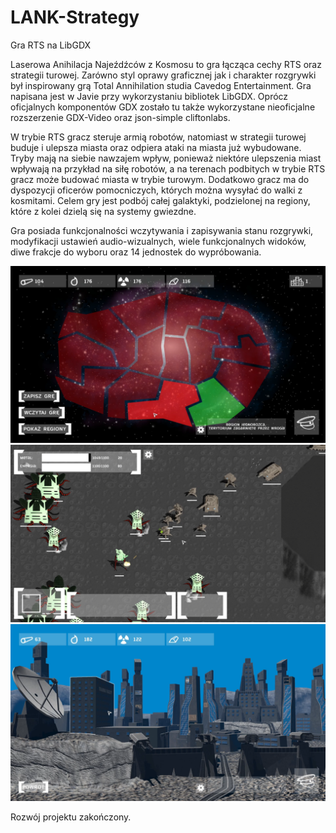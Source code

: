 # LANK-Strategy
Gra RTS na LibGDX

Laserowa Anihilacja Najeźdźców z Kosmosu to gra łącząca cechy RTS oraz strategii turowej. Zarówno styl oprawy graficznej jak i charakter rozgrywki był inspirowany grą Total Annihilation studia Cavedog Entertainment. Gra napisana jest w Javie przy wykorzystaniu bibliotek LibGDX. Oprócz oficjalnych komponentów GDX zostało tu także wykorzystane nieoficjalne rozszerzenie GDX-Video oraz json-simple cliftonlabs.

W trybie RTS gracz steruje armią robotów, natomiast w strategii turowej buduje i ulepsza miasta oraz odpiera ataki na miasta już wybudowane. Tryby mają na siebie nawzajem wpływ, ponieważ niektóre ulepszenia miast wpływają na przykład na siłę robotów, a na terenach podbitych w trybie RTS gracz może budować miasta w trybie turowym. Dodatkowo gracz ma do dyspozycji oficerów pomocniczych, których można wysyłać do walki z kosmitami. Celem gry jest podbój całej galaktyki, podzielonej na regiony, które z kolei dzielą się na systemy gwiezdne.

Gra posiada funkcjonalności wczytywania i zapisywania stanu rozgrywki, modyfikacji ustawień audio-wizualnych, wiele funkcjonalnych widoków, diwe frakcje do wyboru oraz 14 jednostek do wypróbowania.

![Image1](https://github.com/Zabelek/LANK-Strategy/blob/main/images/1.png?raw=true)
![Image2](https://github.com/Zabelek/LANK-Strategy/blob/main/images/2.png?raw=true)
![Image3](https://github.com/Zabelek/LANK-Strategy/blob/main/images/3.png?raw=true)

Rozwój projektu zakończony.
